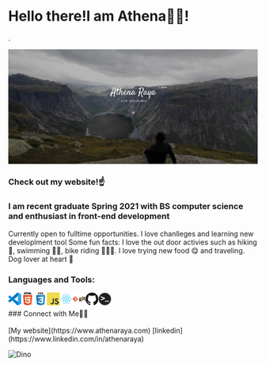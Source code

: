  

# Hello there!I am Athena🙋‍♀️! 

.

[![ScreenShot](images/screenshot.jpeg)](http://www.athenaraya.com/)

### Check out my website!☝️

### I am recent graduate Spring 2021 with BS computer science and enthusiast in front-end development
 Currently open to fulltime  opportunities. 
 I love chanlleges and learning new developlment tool 
 Some fun facts: I love the out door activies such as hiking 🥾, swimming 🏊‍♀️, bike riding 🚴🏻‍♀️. I love trying new food 😋 and traveling.
 Dog lover at heart 🐶

### Languages and Tools:
<img align="left" alt="Visual Studio Code" width="26px" src="https://raw.githubusercontent.com/github/explore/80688e429a7d4ef2fca1e82350fe8e3517d3494d/topics/visual-studio-code/visual-studio-code.png" />
<img align="left" alt="HTML5" width="26px" src="https://raw.githubusercontent.com/github/explore/80688e429a7d4ef2fca1e82350fe8e3517d3494d/topics/html/html.png" />
<img align="left" alt="CSS3" width="26px" src="https://raw.githubusercontent.com/github/explore/80688e429a7d4ef2fca1e82350fe8e3517d3494d/topics/css/css.png" />
<img align="left" alt="JavaScript" width="26px" src="https://raw.githubusercontent.com/github/explore/80688e429a7d4ef2fca1e82350fe8e3517d3494d/topics/javascript/javascript.png"/>
<img align="left" alt="React" width="26px" src="https://raw.githubusercontent.com/github/explore/80688e429a7d4ef2fca1e82350fe8e3517d3494d/topics/react/react.png" />
<img align="left" alt="Node.js" width="26px"   src="https://raw.githubusercontent.com/github/explore/80688e429a7d4ef2fca1e82350fe8e3517d3494d/topics/git/git.png" />
<img align="left" alt="GitHub" width="26px" src="https://raw.githubusercontent.com/github/explore/78df643247d429f6cc873026c0622819ad797942/topics/github/github.png" />
<img align="left" alt="Terminal" width="26px" src="https://raw.githubusercontent.com/github/explore/80688e429a7d4ef2fca1e82350fe8e3517d3494d/topics/terminal/terminal.png" />
<br>
<br>
### Connect with Me🤝🏻
<br>
<br>
[My website](https://www.athenaraya.com)
[linkedin](https://www.linkedin.com/in/athenaraya)

![Dino](http://g.recordit.co/KDPfrQWkNn.gif)

</details>



